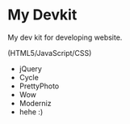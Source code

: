 # My Devkit

My dev kit for developing website.

(HTML5/JavaScript/CSS)

* jQuery
* Cycle
* PrettyPhoto
* Wow
* Moderniz
* hehe :)
